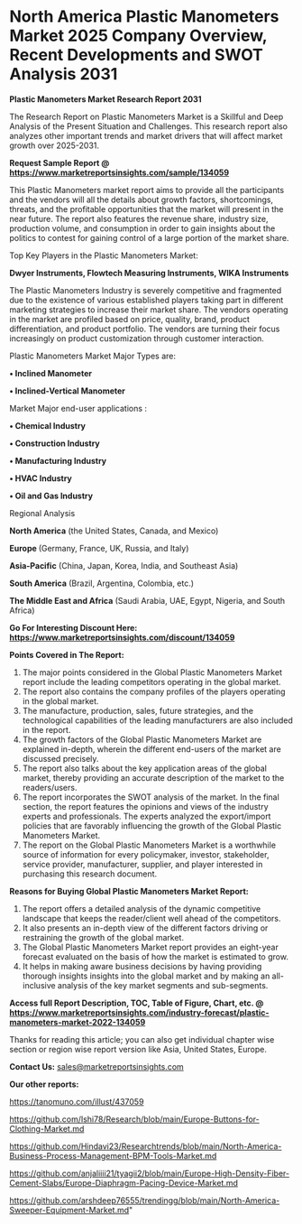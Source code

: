 # North America Plastic Manometers Market 2025 Company Overview, Recent Developments and SWOT Analysis 2031

<strong>Plastic Manometers Market Research Report 2031</strong>

The Research Report on Plastic Manometers Market is a Skillful and Deep Analysis of the Present Situation and Challenges. This research report also analyzes other important trends and market drivers that will affect market growth over 2025-2031.

<strong>Request Sample Report @ <a href=https://www.marketreportsinsights.com/sample/134059>https://www.marketreportsinsights.com/sample/134059</a></strong>

This Plastic Manometers market report aims to provide all the participants and the vendors will all the details about growth factors, shortcomings, threats, and the profitable opportunities that the market will present in the near future. The report also features the revenue share, industry size, production volume, and consumption in order to gain insights about the politics to contest for gaining control of a large portion of the market share.

Top Key Players in the Plastic Manometers Market:

<strong>Dwyer Instruments, Flowtech Measuring Instruments, WIKA Instruments</strong>

The Plastic Manometers Industry is severely competitive and fragmented due to the existence of various established players taking part in different marketing strategies to increase their market share. The vendors operating in the market are profiled based on price, quality, brand, product differentiation, and product portfolio. The vendors are turning their focus increasingly on product customization through customer interaction.

Plastic Manometers Market Major Types are:

<strong>• Inclined Manometer

• Inclined-Vertical Manometer</strong>

Market Major end-user applications :

<strong>• Chemical Industry

• Construction Industry

• Manufacturing Industry

• HVAC Industry

• Oil and Gas Industry</strong>

Regional Analysis

</u><strong><b>North America</b></strong> (the United States, Canada, and Mexico)

<strong><b>Europe </b></strong>(Germany, France, UK, Russia, and Italy)

<strong><b>Asia-Pacific</b></strong> (China, Japan, Korea, India, and Southeast Asia)

<strong><b>South America</b></strong> (Brazil, Argentina, Colombia, etc.)

<strong><b>The Middle East and Africa</b></strong> (Saudi Arabia, UAE, Egypt, Nigeria, and South Africa)

<strong>Go For Interesting Discount Here: <a href=https://www.marketreportsinsights.com/discount/134059>https://www.marketreportsinsights.com/discount/134059</a></strong>

<strong>Points Covered in The Report:</strong>
<ol>
  <li>The major points considered in the Global Plastic Manometers Market report include the leading competitors operating in the global market.</li>
  <li>The report also contains the company profiles of the players operating in the global market.</li>
  <li>The manufacture, production, sales, future strategies, and the technological capabilities of the leading manufacturers are also included in the report.</li>
  <li>The growth factors of the Global Plastic Manometers Market are explained in-depth, wherein the different end-users of the market are discussed precisely.</li>
  <li>The report also talks about the key application areas of the global market, thereby providing an accurate description of the market to the readers/users.</li>
  <li>The report incorporates the SWOT analysis of the market. In the final section, the report features the opinions and views of the industry experts and professionals. The experts analyzed the export/import policies that are favorably influencing the growth of the Global Plastic Manometers Market.</li>
  <li>The report on the Global Plastic Manometers Market is a worthwhile source of information for every policymaker, investor, stakeholder, service provider, manufacturer, supplier, and player interested in purchasing this research document.</li>
</ol>
<strong>Reasons for Buying Global Plastic Manometers Market Report:</strong>

<ol>
  <li>The report offers a detailed analysis of the dynamic competitive landscape that keeps the reader/client well ahead of the competitors.</li>
  <li>It also presents an in-depth view of the different factors driving or restraining the growth of the global market.</li>
  <li>The Global Plastic Manometers Market report provides an eight-year forecast evaluated on the basis of how the market is estimated to grow.</li>
  <li>It helps in making aware business decisions by having providing thorough insights insights into the global market and by making an all-inclusive analysis of the key market segments and sub-segments.</li>
</ol>
<strong>Access full Report Description, TOC, Table of Figure, Chart, etc. @ <a href=https://www.marketreportsinsights.com/industry-forecast/plastic-manometers-market-2022-134059>https://www.marketreportsinsights.com/industry-forecast/plastic-manometers-market-2022-134059</a></strong>


Thanks for reading this article; you can also get individual chapter wise section or region wise report version like Asia, United States, Europe.

<strong>Contact Us:</strong>
sales@marketreportsinsights.com

<strong>Our other reports:</strong>

<a href=https://tanomuno.com/illust/437059>https://tanomuno.com/illust/437059</a>

<a href=https://github.com/Ishi78/Research/blob/main/Europe-Buttons-for-Clothing-Market.md>https://github.com/Ishi78/Research/blob/main/Europe-Buttons-for-Clothing-Market.md</a>

<a href=https://github.com/Hindavi23/Researchtrends/blob/main/North-America-Business-Process-Management-BPM-Tools-Market.md>https://github.com/Hindavi23/Researchtrends/blob/main/North-America-Business-Process-Management-BPM-Tools-Market.md</a>

<a href=https://github.com/anjaliiii21/tyagii2/blob/main/Europe-High-Density-Fiber-Cement-Slabs/Europe-Diaphragm-Pacing-Device-Market.md>https://github.com/anjaliiii21/tyagii2/blob/main/Europe-High-Density-Fiber-Cement-Slabs/Europe-Diaphragm-Pacing-Device-Market.md</a>

<a href=https://github.com/arshdeep76555/trendingg/blob/main/North-America-Sweeper-Equipment-Market.md>https://github.com/arshdeep76555/trendingg/blob/main/North-America-Sweeper-Equipment-Market.md</a>"
